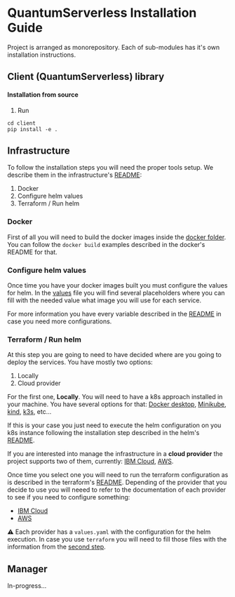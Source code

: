 # QuantumServerless Installation Guide

Project is arranged as monorepository. Each of sub-modules has it's own installation instructions.

## Client (QuantumServerless) library

#### Installation from source

1. Run
```shell
cd client
pip install -e .
```

## Infrastructure

To follow the installation steps you will need the proper tools setup. We describe them in the infrastructure's [README](./infrastructure/readme.md):
1. Docker
2. Configure helm values
3. Terraform / Run helm

### Docker

First of all you will need to build the docker images inside the [docker folder](./infrastructure/docker/). You can follow the `docker build` examples described in the docker's README for that.

### Configure helm values

Once time you have your docker images built you must configure the values for helm. In the [values](./infrastructure/helm/quantumserverless/values.yaml) file you will find several placeholders where you can fill with the needed value what image you will use for each service.

For more information you have every variable described in the [README](./infrastructure//helm/quantumserverless/README.md) in case you need more configurations.

### Terraform / Run helm

At this step you are going to need to have decided where are you going to deploy the services. You have mostly two options:
1. Locally
2. Cloud provider

For the first one, **Locally**. You will need to have a k8s approach installed in your machine. You have several options for that: [Docker desktop](https://www.docker.com/products/docker-desktop/), [Minikube](https://minikube.sigs.k8s.io/docs/), [kind](https://kind.sigs.k8s.io/), [k3s](https://k3s.io/), etc...

If this is your case you just need to execute the helm configuration on you k8s instance following the installation step described in the helm's [README](./infrastructure/helm/quantumserverless/README.md).

If you are interested into manage the infrastructure in a **cloud provider** the project supports two of them, currently: [IBM Cloud](./infrastructure/terraform/ibm/), [AWS](./infrastructure/terraform/aws).

Once time you select one you will need to run the terraform configuration as is described in the terraform's [README](./infrastructure/terraform/README.md). Depending of the provider that you decide to use you will neeed to refer to the documentation of each provider to see if you need to configure something:
- [IBM Cloud](./infrastructure/terraform/ibm/README.md)
- [AWS](./infrastructure/terraform/aws/readme.md)

:warning: Each provider has a `values.yaml` with the configuration for the helm execution. In case you use `terraform` you will need to fill those files with the information from the [second step](#configure-helm-values).

## Manager

In-progress...

